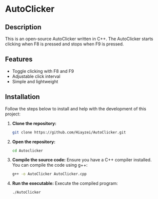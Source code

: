 # AutoClicker

## Description

This is an open-source AutoClicker written in C++. The AutoClicker starts clicking when F8 is pressed and stops when F9 is pressed. 

## Features
- Toggle clicking with F8 and F9
- Adjustable click interval
- Simple and lightweight

## Installation

Follow the steps below to install and help with the development of this project:

1. **Clone the repository:**

   ```bash
   git clone https://github.com/Hiayzei/AutoClicker.git

2. **Open the repository:**

   ```bash
   cd Autoclicker

3. **Compile the source code:**
  Ensure you have a C++ compiler installed. You can compile the code using g++:
   ```bash
   g++ -o AutoClicker AutoClicker.cpp

4. **Run the executable:**
  Execute the compiled program:
   ```bash
   ./AutoClicker
